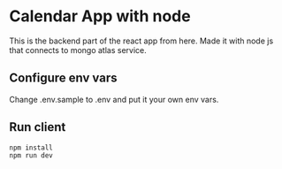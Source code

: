 # Calendar App with node

This is the backend part of the react app from here. Made it with node js that connects to mongo atlas service.

## Configure env vars

Change .env.sample to .env and put it your own env vars.

## Run client

```bash
npm install
npm run dev
```

